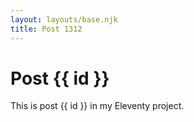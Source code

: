```yaml
---
layout: layouts/base.njk
title: Post 1312
---
```


# Post {{ id }}

This is post {{ id }} in my Eleventy project.
